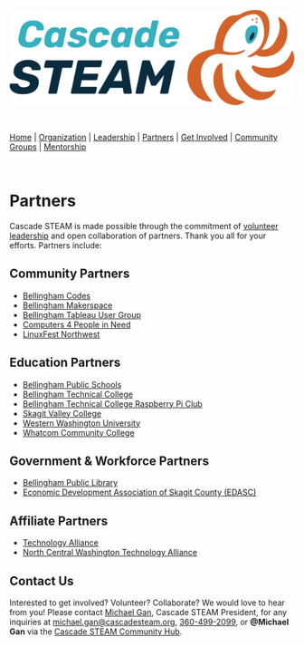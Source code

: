 <style>
  .header {
	display: none;
  }
  .footer {
	display: none;
  }
</style>

[![Cascade STEAM Logo](/assets/images/Cascade_STEAM_horizontal_logo_primary_1.png)](https://cascadesteam.org)

<br>

[Home](/) | [Organization](/organization) | [Leadership](/leadership) | [Partners](/partners) | [Get Involved](/get-involved) | [Community Groups](/community-groups) | [Mentorship](/mentorship)

<br>

# Partners
Cascade STEAM is made possible through the commitment of [volunteer leadership](/leadership) and open collaboration of partners. Thank you all for your efforts. Partners include:

## Community Partners
- [Bellingham Codes](https://bellingham.codes)
- [Bellingham Makerspace](https://bellinghammakerspace.org)
- [Bellingham Tableau User Group](https://usergroups.tableau.com/bellingham-tableau-user-group)
- [Computers 4 People in Need](https://c4pin.org)
- [LinuxFest Northwest](https://lfnw.org)

## Education Partners
- [Bellingham Public Schools](https://bellinghamschools.org)
- [Bellingham Technical College](https://btc.edu)
- [Bellingham Technical College Raspberry Pi Club](https://www.raspberrypiclub.org)
- [Skagit Valley College](https://skagit.edu)
- [Western Washington University](https://wwu.edu)
- [Whatcom Community College](https://whatcom.edu)

## Government & Workforce Partners
- [Bellingham Public Library](https://bellinghampubliclibrary.org)
- [Economic Development Association of Skagit County (EDASC)](https://skagit.org)

## Affiliate Partners
- [Technology Alliance](https://technology-alliance.com)
- [North Central Washington Technology Alliance](https://ncwtech.org)

## Contact Us
Interested to get involved? Volunteer? Collaborate? We would love to hear from you! Please contact [Michael Gan](https://www.linkedin.com/in/michaelbgan), Cascade STEAM President, for any inquiries at [michael.gan@cascadesteam.org](mailto:michael.gan@cascadesteam.org), [360-499-2099](tel:3604992099), or **@Michael Gan** via the [Cascade STEAM Community Hub](http://discord.cascadesteam.org).
